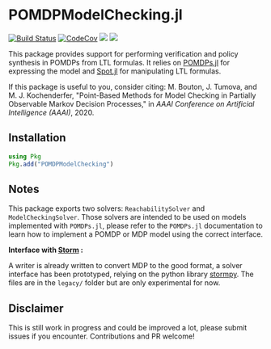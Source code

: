 # POMDPModelChecking.jl

[![Build Status](https://github.com/sisl/POMDPModelChecking.jl/workflows/CI/badge.svg)](https://github.com/sisl/POMDPModelChecking.jl/actions)
[![CodeCov](https://codecov.io/gh/sisl/POMDPModelChecking.jl/branch/master/graph/badge.svg)](https://codecov.io/gh/sisl/POMDPModelChecking.jl)
[![](https://img.shields.io/badge/docs-stable-blue.svg)](https://sisl.github.io/POMDPModelChecking.jl/stable)
[![](https://img.shields.io/badge/docs-dev-blue.svg)](https://sisl.github.io/POMDPModelChecking.jl/dev)


This package provides support for performing verification and policy synthesis in POMDPs from LTL formulas. It relies on [POMDPs.jl](https://github.com/JuliaPOMDP/POMDPs.jl) for expressing the model and [Spot.jl](https://github.com/sisl/Spot.jl) for manipulating LTL formulas. 

If this package is useful to you, consider citing: M. Bouton, J. Tumova, and M. J. Kochenderfer, "Point-Based Methods for Model Checking in Partially Observable Markov Decision Processes," in *AAAI Conference on Artificial Intelligence (AAAI)*, 2020.

## Installation 
```julia
using Pkg
Pkg.add("POMDPModelChecking")
```

## Notes

This package exports two solvers: `ReachabilitySolver` and `ModelCheckingSolver`. Those solvers are intended to be used on models implemented with `POMDPs.jl`, please refer to the `POMDPs.jl` documentation to learn how to implement a POMDP or MDP model using the correct interface.


**Interface with [Storm](http://www.stormchecker.org/) :**

A writer is already written to convert MDP to the good format, a solver interface has been prototyped, relying on the python library  [stormpy](https://moves-rwth.github.io/stormpy/). The files are in the `legacy/` folder but are only experimental for now.

## Disclaimer

This is still work in progress and could be improved a lot, please submit issues if you encounter. Contributions and PR welcome!
